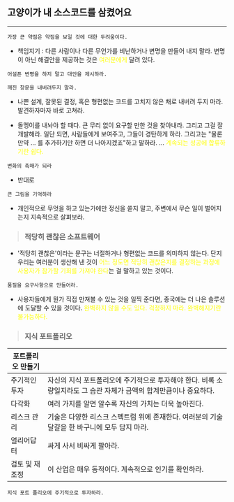 ## 고양이가 내 소스코드를 삼켰어요
--- 

```
가장 큰 약점은 약점을 보일 것에 대한 두려움이다.
```

- 책임지기 : 다른 사람이나 다른 무언가를 비난하거나 변명을 만들어 내지 말라. 변명이 아닌 해결안을 제공하는 것은 <span style="color:yellow;">여러분에게</span> 달려 있다.

```
어설픈 변명을 하지 말고 대안을 제시하라.
```
```
깨진 창문을 내버려두지 말라.
```
- 나쁜 설계, 잘못된 결정, 혹은 형편없는 코드를 고치지 않은 채로 내버려 두지 마라. 발견하자마자 바로 고쳐라. 

- 돌멩이를 내놔야 할 때다. 큰 무리 없이 요구할 만한 것을 찾아내라. 그리고 그걸 잘 개발해라. 일단 되면, 사람들에게 보여주고, 그들이 경탄하게 하라. 그리고는 "물론 만약 ... 를 추가하기만 하면 더 나아지겠죠"하고 말하라. ... <span style="color:yellow;">계속되는 성공에 합류하기란 쉽다.</span>

```
변화의 촉매가 되라
```
- 반대로
```
큰 그림을 기억하라
```
- 개인적으로 무엇을 하고 있는가에만 정신을 쏟지 말고, 주변에서 무슨 일이 벌어지는지 지속적으로 살펴보라.

> ### 적당히 괜찮은 소프트웨어

- '적당히 괜찮은'이라는 문구는 너절하거나 형편없는 코드를 의미하지 않는다. 단지 우리는 여러분이 생산해 낸 것이 <span style="color:yellow;">어느 정도면 적당히 괜찮은지를 결정하는 과정에 사용자가 참가할 기회를 가져야 한다</span>는 걸 말하고 있는 것이다. 

```
품질을 요구사항으로 만들어라.
```
- 사용자들에게 뭔가 직접 만져볼 수 있는 것을 일찍 준다면, 종국에는 더 나은 솔루션에 도달할 수 있을 것이다. <span style="color:yellow;">완벽하지 않을 수도 있다. 걱정하지 마라. 완벽해지기란 불가능하다.</span>

> ### 지식 포트폴리오

|포트폴리오 만들기||
|---|---|
|주기적인 투자|자신의 지식 포트폴리오에 주기적으로 투자해야 한다. 비록 소량일지라도 그 습관 자체가 금액의 합계만큼이나 중요하다. |
|다각화| 여러 가지를 알면 알수록 자신의 가치는 더욱 높아진다.|
|리스크 관리|기술은 다양한 리스크 스펙트럼 위에 존재한다. 여러분의 기술 달걀을 한 바구니에 모두 담지 마라.|
|얼리어답터| 싸게 사서 비싸게 팔아라.|
| 검토 및 재조정 | 이 산업은 매우 동적이다. 계속적으로 인기를 확인하라. |

```
지식 포트 폴리오에 주기적으로 투자하라.
```
